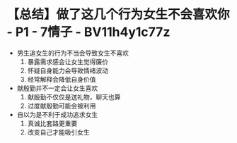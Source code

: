 # 【总结】做了这几个行为女生不会喜欢你 - P1 - 7情子 - BV11h4y1c77z

-   男生追女生的行为不当会导致女生不喜欢
    1.  暴露需求感会让女生觉得廉价
    2.  怀疑自身能力会导致情绪波动
    3.  经常解释会降低自身价值
-   献殷勤并不一定会让女生喜欢
    1.  献殷勤不仅仅是送礼物，聊天也算
    2.  过度献殷勤可能会被利用
-   自以为是不利于成功追求女生
    1.  真诚比套路更重要
    2.  改变自己才能吸引女生